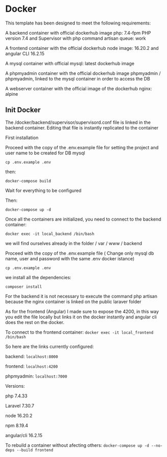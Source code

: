 # Docker

This template has been designed to meet the following requirements:

A backend container with official dockerhub image php: 7.4-fpm PHP version 7.4 and Supervisor with php command artisan queue: work

A frontend container with the official dockerhub node image: 16.20.2 and angular CLI 16.2.15

A mysql container with official mysql: latest dockerhub image

A phpmyadmin container with the official dockerhub image phpmyadmin / phpmyadmin, linked to the mysql container in order to access the DB

A webserver container with the official image of the dockerhub nginx: alpine

## Init Docker


The /docker/backend/supervisor/supervisord.conf file is linked in the backend container. Editing that file is instantly replicated to the container

First installation

Proceed with the copy of the .env.example file for setting the project and user name to be created for DB mysql

`cp .env.example .env`

then:

`docker-compose build`

Wait for everything to be configured

Then:

`docker-compose up -d`

Once all the containers are initialized, you need to connect to the backend container:

`docker exec -it local_backend /bin/bash`

we will find ourselves already in the folder / var / www / backend

Proceed with the copy of the .env.example file ( Change only mysql db name, user and password with the same .env docker istance)

`cp .env.example .env`

we install all the dependencies:

`composer install`

For the backend it is not necessary to execute the command php artisan because the nginx container is linked on the public laraver folder

As for the frontend (Angular) I made sure to expose the 4200, in this way you edit the file locally but links it on the docker instantly and angular cli does the rest on the docker.

To connect to the frontend container:
`docker exec -it local_frontend /bin/bash`

So here are the links currently configured:

backend: `localhost:8000`

frontend: `localhost:4200`

phpmyadmin: `localhost:7000`

Versions:

php 7.4.33

Laravel 7.30.7

node 16.20.2

npm 8.19.4

angular/cli 16.2.15

To rebuild a container without afecting others:
`docker-compose up -d --no-deps --build frontend`